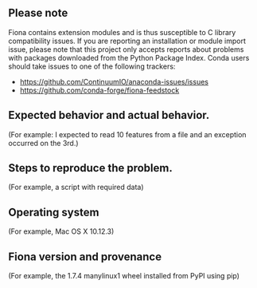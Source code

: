## Please note

Fiona contains extension modules and is thus susceptible to C library compatibility issues. If you are reporting an installation or module import issue, please note that this project only accepts reports about problems with packages downloaded from the Python Package Index. Conda users should take issues to one of the following trackers:

- https://github.com/ContinuumIO/anaconda-issues/issues
- https://github.com/conda-forge/fiona-feedstock

## Expected behavior and actual behavior.

(For example: I expected to read 10 features from a file and an exception occurred on the 3rd.)

## Steps to reproduce the problem.

(For example, a script with required data)

## Operating system

(For example, Mac OS X 10.12.3)

## Fiona version and provenance

(For example, the 1.7.4 manylinux1 wheel installed from PyPI using pip)
